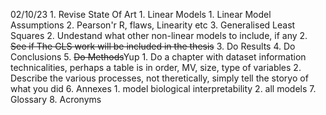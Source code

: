 02/10/23
    1. Revise State Of Art
       1. Linear Models
          1. Linear Model Assumptions
          2. Pearson'r R, flaws, Linearity etc
          3. Generalised Least Squares
       2. Undestand what other non-linear models to include, if any
    2. ~~See if The GLS work will be included in the thesis~~
    3. Do Results
    4. Do Conclusions
    5. ~~Do Methods~~Yup
       1. Do a chapter with dataset information technicalities, perhaps a table is in order, MV, size, type of variables
       2. Describe the various processes, not theretically, simply tell the storyo of what you did
    6. Annexes
       1. model biological interpretability
       2. all models
    7. Glossary
    8. Acronyms